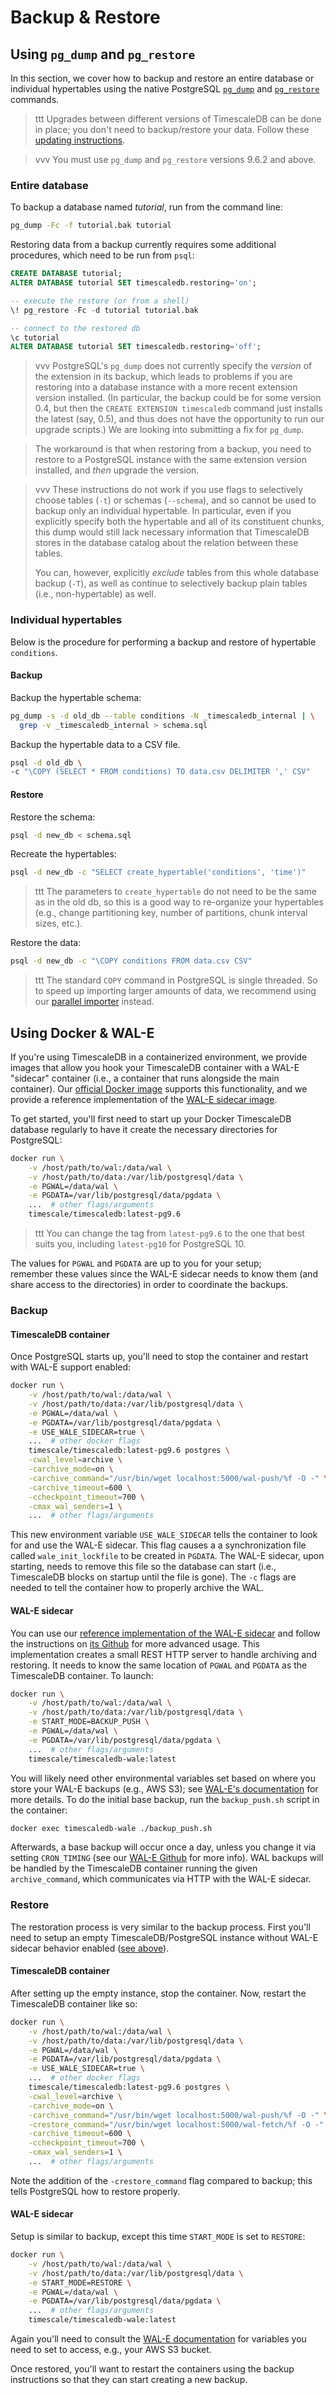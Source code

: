 # Backup & Restore [](backup)

## Using `pg_dump` and `pg_restore` [](pg_dump-pg_restore)

In this section, we cover how to backup and restore an entire
database or individual hypertables using the native PostgreSQL
[`pg_dump`][pg_dump] and [`pg_restore`][pg_restore] commands.

>ttt Upgrades between different versions of TimescaleDB can be done in place;
 you don't need to backup/restore your data.
 Follow these [updating instructions][].

<!-- -->
>vvv You must use `pg_dump` and `pg_restore` versions 9.6.2 and above.

### Entire database

To backup a database named _tutorial_, run from the command line:

```bash
pg_dump -Fc -f tutorial.bak tutorial
```

Restoring data from a backup currently requires some additional procedures,
which need to be run from `psql`:
```sql
CREATE DATABASE tutorial;
ALTER DATABASE tutorial SET timescaledb.restoring='on';

-- execute the restore (or from a shell)
\! pg_restore -Fc -d tutorial tutorial.bak

-- connect to the restored db
\c tutorial
ALTER DATABASE tutorial SET timescaledb.restoring='off';
```

>vvv PostgreSQL's `pg_dump` does not currently specify the *version* of
 the extension in its backup, which leads to problems if you are
 restoring into a database instance with a more recent extension
 version installed.  (In particular, the backup could be for some
 version 0.4, but then the `CREATE EXTENSION timescaledb` command just
 installs the latest (say, 0.5), and thus does not have the
 opportunity to run our upgrade scripts.)  We are looking into
 submitting a fix for `pg_dump`.

>The workaround is that when restoring from a backup, you need to
 restore to a PostgreSQL instance with the same extension version
 installed, and *then* upgrade the version.

<!-- -->
>vvv These instructions do not work if you use flags to selectively
 choose tables (`-t`) or schemas (`--schema`), and so cannot be used
 to backup only an individual hypertable.  In particular, even if you
 explicitly specify both the hypertable and all of its constituent
 chunks, this dump would still lack necessary information that
 TimescaleDB stores in the database catalog about the relation between
 these tables.
>
>You can, however, explicitly *exclude* tables from this whole
 database backup (`-T`), as well as continue to selectively backup
 plain tables (i.e., non-hypertable) as well.

### Individual hypertables

Below is the procedure for performing a backup and restore of hypertable `conditions`.

#### Backup

Backup the hypertable schema:
```bash
pg_dump -s -d old_db --table conditions -N _timescaledb_internal | \
  grep -v _timescaledb_internal > schema.sql
```

Backup the hypertable data to a CSV file.
```bash
psql -d old_db \
-c "\COPY (SELECT * FROM conditions) TO data.csv DELIMITER ',' CSV"
```

#### Restore
Restore the schema:
```bash
psql -d new_db < schema.sql
```

Recreate the hypertables:
```bash
psql -d new_db -c "SELECT create_hypertable('conditions', 'time')"
```

>ttt The parameters to `create_hypertable` do not need to be
the same as in the old db, so this is a good way to re-organize
your hypertables (e.g., change partitioning key, number of
partitions, chunk interval sizes, etc.).

Restore the data:
```bash
psql -d new_db -c "\COPY conditions FROM data.csv CSV"
```

>ttt The standard `COPY` command in PostgreSQL is single threaded.
 So to speed up importing larger amounts of data, we recommend using
 our [parallel importer][] instead.

## Using Docker & WAL-E [](docker-wale)

If you're using TimescaleDB in a containerized environment, we provide
images that allow you hook your TimescaleDB container with a WAL-E
"sidecar" container (i.e., a container that runs alongside the main
container). Our [official Docker image][docker image] supports this
functionality, and we provide a reference implementation of the
[WAL-E sidecar image][wale image].

To get started, you'll first need to start up your Docker TimescaleDB
database regularly to have it create the necessary directories for
PostgreSQL:
```bash
docker run​ \
    -v /host/path/to/wal:/data/wal \
    -v /host/path/to/data:/var/lib/postgresql/data \
    -e PGWAL=/data/wal \
    -e PGDATA=/var/lib/postgresql/data/pgdata \
    ...  # other flags/arguments
    timescale/timescaledb:latest-pg9.6
```
>ttt You can change the tag from `latest-pg9.6` to the one that best
suits you, including `latest-pg10` for PostgreSQL 10.

The values for `PGWAL` and `PGDATA` are up to you for your setup;  
remember these values since the WAL-E sidecar needs to know them
(and share access to the directories) in order to coordinate the backups.

### Backup [](docker-wale-backup)

#### TimescaleDB container

Once PostgreSQL starts up, you'll need to stop the container and restart
with WAL-E support enabled:
```bash
docker run​ \
    -v /host/path/to/wal:/data/wal \
    -v /host/path/to/data:/var/lib/postgresql/data \
    -e PGWAL=/data/wal \
    -e PGDATA=/var/lib/postgresql/data/pgdata \
    -e USE_WALE_SIDECAR=true \
    ...  # other docker flags
    timescale/timescaledb:latest-pg9.6 postgres \
    -cwal_level=archive \
    -carchive_mode=on \
    -carchive_command="/usr/bin/wget localhost:5000/wal-push/%f -O -" \
    -carchive_timeout=600 \
    -ccheckpoint_timeout=700 \
    -cmax_wal_senders=1 \
    ...  # other flags/arguments
```

This new environment variable `USE_WALE_SIDECAR` tells the container to
look for and use the WAL-E sidecar. This flag causes a
a synchronization file called `wale_init_lockfile` to be created
in `PGDATA`. The WAL-E sidecar, upon starting, needs to remove this file
so the database can start (i.e., TimescaleDB blocks on startup until
the file is gone). The `-c` flags are needed to tell the container how
to properly archive the WAL.


#### WAL-E sidecar

You can use our [reference implementation of the WAL-E sidecar][wale image]
and follow the instructions on [its Github][wale github] for more
advanced usage. This implementation creates a small REST HTTP server
to handle archiving and restoring. It needs to know the same location of
`PGWAL` and `PGDATA` as the TimescaleDB container. To launch:
```bash
docker run​ \
    -v /host/path/to/wal:/data/wal \
    -v /host/path/to/data:/var/lib/postgresql/data \
    -e START_MODE=BACKUP_PUSH \
    -e PGWAL=/data/wal \
    -e PGDATA=/var/lib/postgresql/data/pgdata \
    ...  # other flags/arguments
    timescale/timescaledb-wale:latest
```

You will likely need other environmental variables set based on where
you store your WAL-E backups (e.g., AWS S3);
see [WAL-E's documentation][wale official] for more details.
To do the initial base backup, run the `backup_push.sh`
script in the container:
```bash
docker exec timescaledb-wale ./backup_push.sh
```

Afterwards, a base backup will occur once a day, unless you change it
via setting `CRON_TIMING` (see our [WAL-E Github][wale github] for
more info). WAL backups will be handled by the TimescaleDB container
running the given `archive_command`, which communicates via HTTP with
the WAL-E sidecar.

### Restore [](docker-wale-restore)

The restoration process is very similar to the backup process. First
you'll need to setup an empty TimescaleDB/PostgreSQL instance without
WAL-E sidecar behavior enabled ([see above](#docker-wale)).

#### TimescaleDB container
After setting up the empty instance, stop the container. Now,
restart the TimescaleDB container like so:
```bash
docker run​ \
    -v /host/path/to/wal:/data/wal \
    -v /host/path/to/data:/var/lib/postgresql/data \
    -e PGWAL=/data/wal \
    -e PGDATA=/var/lib/postgresql/data/pgdata \
    -e USE_WALE_SIDECAR=true \
    ...  # other docker flags
    timescale/timescaledb:latest-pg9.6 postgres \
    -cwal_level=archive \
    -carchive_mode=on \
    -carchive_command="/usr/bin/wget localhost:5000/wal-push/%f -O -" \
    -crestore_command="/usr/bin/wget localhost:5000/wal-fetch/%f -O -" \
    -carchive_timeout=600 \
    -ccheckpoint_timeout=700 \
    -cmax_wal_senders=1 \
    ...  # other flags/arguments
```

Note the addition of the `-crestore_command` flag compared to backup;
this tells PostgreSQL how to restore properly.

#### WAL-E sidecar

Setup is similar to backup, except this time `START_MODE` is set to
`RESTORE`:
```bash
docker run​ \
    -v /host/path/to/wal:/data/wal \
    -v /host/path/to/data:/var/lib/postgresql/data \
    -e START_MODE=RESTORE \
    -e PGWAL=/data/wal \
    -e PGDATA=/var/lib/postgresql/data/pgdata \
    ...  # other flags/arguments
    timescale/timescaledb-wale:latest
```

Again you'll need to consult the [WAL-E documentation][wale official] for
variables you need to set to access, e.g., your AWS S3 bucket.

Once restored, you'll want to restart the containers using the backup
instructions so that they can start creating a new backup.

[updating instructions]: /api/update-db
[pg_dump]: https://www.postgresql.org/docs/current/static/app-pgdump.html
[pg_restore]: https://www.postgresql.org/docs/current/static/app-pgrestore.html
[parallel importer]: https://github.com/timescale/timescaledb-parallel-copy
[docker image]: https://hub.docker.com/r/timescale/timescaledb
[wale image]: https://hub.docker.com/r/timescale/timescaledb-wale
[wale github]: https://github.com/timescale/timescaledb-wale
[wale official]: https://github.com/wal-e/wal-e

